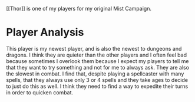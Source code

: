 [[Thor]] is one of my players for my original Mist Campaign. 
# Player Analysis 
This player is my newest player, and is also the newest to dungeons and dragons. I think they are quieter than the other players and I often feel bad because sometimes I overlook them because I expect my players to tell me that they want to try something and not for me to always ask. They are also the slowest in combat. I find that, despite playing a spellcaster with many spells, that they always use only 3 or 4 spells and they take ages to decide to just do this as well. I think they need to find a way to expedite their turns in order to quicken combat. 